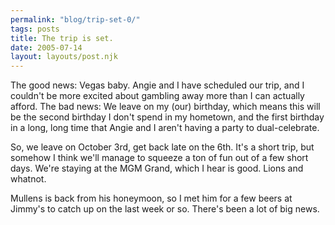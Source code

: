 ```yaml
---
permalink: "blog/trip-set-0/"
tags: posts
title: The trip is set.
date: 2005-07-14
layout: layouts/post.njk
---
```


The good news: Vegas baby. Angie and I have scheduled our trip, and I couldn't be more excited about gambling away more than I can actually afford. The bad news: We leave on my (our) birthday, which means this will be the second birthday I don't spend in my hometown, and the first birthday in a long, long time that Angie and I aren't having a party to dual-celebrate. 

So, we leave on October 3rd, get back late on the 6th. It's a short trip, but somehow I think we'll manage to squeeze a ton of fun out of a few short days. We're staying at the MGM Grand, which I hear is good. Lions and whatnot. 

Mullens is back from his honeymoon, so I met him for a few beers at Jimmy's to catch up on the last week or so. There's been a lot of big news.